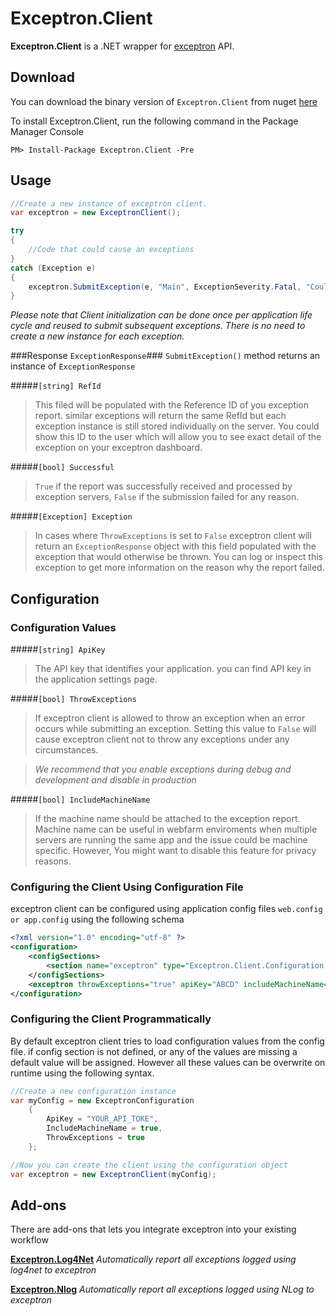 # Exceptron.Client #

**Exceptron.Client** is a .NET wrapper for [exceptron](https://www.exceptron.com "exceptron") API.

## Download ##

You can download the binary version of `Exceptron.Client` from nuget [here](http://nuget.org/packages/exceptron.client "here")

To install Exceptron.Client, run the following command in the Package Manager Console

`PM> Install-Package Exceptron.Client -Pre`

## Usage ##

```c#
//Create a new instance of exceptron client.
var exceptron = new ExceptronClient();

try
{
	//Code that could cause an exceptions
}
catch (Exception e)
{
	exceptron.SubmitException(e, "Main", ExceptionSeverity.Fatal, "Couldn't call the broken method", "User1");
}
```
    
*Please note that Client initialization can be done once per application life cycle and reused to submit subsequent exceptions. There is no need to create a new instance for each exception.*


###Response `ExceptionResponse`###
`SubmitException()` method returns an instance of `ExceptionResponse`


#####`[string] RefId` 
> This filed will be populated with the Reference ID of you exception report. similar exceptions will return the same RefId but each exception instance is still stored individually on the server. You could show this ID to the user which will allow you to see exact detail of the exception on your exceptron dashboard.

#####`[bool] Successful` 
> `True` if the report was successfully received and processed by exception servers, `False` if the submission failed for any reason.

#####`[Exception] Exception` 
> In cases where `ThrowExceptions` is set to `False` exceptron client will return an `ExceptionResponse` object with this field populated with the exception that would otherwise be thrown. You can log or inspect this exception to get more information on the reason why the report failed.



## Configuration ##

### Configuration Values ###
#####`[string] ApiKey` 
> The API key that identifies your application. you can find API key in the application settings page.

#####`[bool] ThrowExceptions`
> If exceptron client is allowed to throw an exception when an error occurs while submitting an exception. Setting this value to `False` will cause exceptron client not to throw any exceptions under any circumstances.

>*We recommend that you enable exceptions during debug and development and disable in production* 

#####`[bool] IncludeMachineName` 
>If the machine name should be attached to the exception report.
Machine name can be useful in webfarm enviroments when multiple servers are running the same app and the issue could be machine specific. However, You might want to disable this feature for privacy reasons.</remarks>


### Configuring the Client Using Configuration File ###
exceptron client can be configured using application config files `web.config or app.config` using the following schema

```xml
<?xml version="1.0" encoding="utf-8" ?>
<configuration>
	<configSections>
    	<section name="exceptron" type="Exceptron.Client.Configuration.ExceptronConfiguration,Exceptron.Client" />
    </configSections>
    <exceptron throwExceptions="true" apiKey="ABCD" includeMachineName="true"/>
</configuration>
```    


### Configuring the Client Programmatically ###
By default exceptron client tries to load configuration values from the config file. if config section is not defined, or any of the values are missing a default value will be assigned. However all these values can be overwrite on runtime using the following syntax.

```c#
//Create a new configuration instance
var myConfig = new ExceptronConfiguration
	{
    	ApiKey = "YOUR_API_TOKE",
        IncludeMachineName = true,
        ThrowExceptions = true
    };

//Now you can create the client using the configuration object
var exceptron = new ExceptronClient(myConfig);
```
 

    


## Add-ons ##
There are add-ons that lets you integrate exceptron into your existing workflow

**[Exceptron.Log4Net](https://github.com/Exceptron/Exceptron.Log4Net "Exceptron.Log4Net")** *Automatically report all exceptions logged using log4net to exceptron*

**[Exceptron.Nlog](https://github.com/Exceptron/Exceptron.Log4Net "Exceptron.Nlog")** *Automatically report all exceptions logged using NLog to exceptron*
